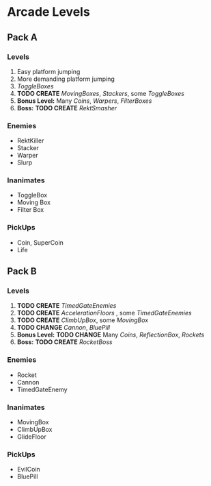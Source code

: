 # Arcade Levels

## Pack A

### Levels

1. Easy platform jumping
2. More demanding platform jumping
3. *ToggleBoxes*
4. **TODO CREATE** *MovingBoxes*, *Stackers*, some *ToggleBoxes*
5. **Bonus Level:** Many *Coins*, *Warpers*, *FilterBoxes*
5. **Boss:** **TODO CREATE** *RektSmasher*

### Enemies
* RektKiller
* Stacker
* Warper
* Slurp

### Inanimates
* ToggleBox
* Moving Box
* Filter Box

### PickUps
* Coin, SuperCoin
* Life

## Pack B

### Levels

1. **TODO CREATE** *TimedGateEnemies*
2. **TODO CREATE** *AccelerationFloors* , some *TimedGateEnemies*
3. **TODO CREATE**  *ClimbUpBox*, some *MovingBox*
4. **TODO CHANGE** *Cannon*, *BluePill*
5. **Bonus Level:** **TODO CHANGE** Many *Coins*, *ReflectionBox*, *Rockets*
6. **Boss:** **TODO CREATE** *RocketBoss*

### Enemies
* Rocket
* Cannon
* TimedGateEnemy

### Inanimates
* MovingBox
* ClimbUpBox
* GlideFloor

### PickUps
* EvilCoin
* BluePill
